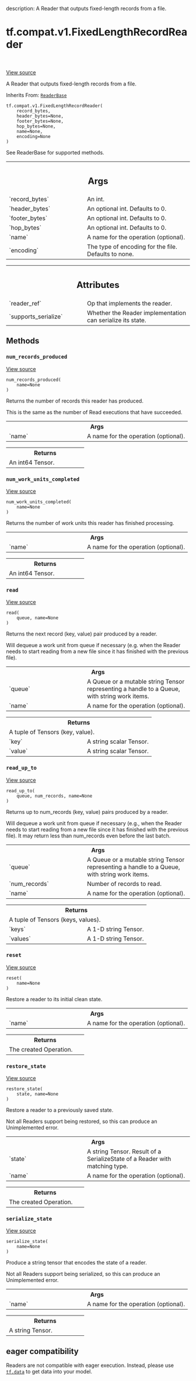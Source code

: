 description: A Reader that outputs fixed-length records from a file.

<div itemscope itemtype="http://developers.google.com/ReferenceObject">
<meta itemprop="name" content="tf.compat.v1.FixedLengthRecordReader" />
<meta itemprop="path" content="Stable" />
<meta itemprop="property" content="__init__"/>
<meta itemprop="property" content="num_records_produced"/>
<meta itemprop="property" content="num_work_units_completed"/>
<meta itemprop="property" content="read"/>
<meta itemprop="property" content="read_up_to"/>
<meta itemprop="property" content="reset"/>
<meta itemprop="property" content="restore_state"/>
<meta itemprop="property" content="serialize_state"/>
</div>

# tf.compat.v1.FixedLengthRecordReader

<!-- Insert buttons and diff -->

<table class="tfo-notebook-buttons tfo-api nocontent" align="left">

</table>

<a target="_blank" class="external" href="/code/stable/tensorflow/python/ops/io_ops.py">View source</a>



A Reader that outputs fixed-length records from a file.

Inherits From: [`ReaderBase`](../../../tf/compat/v1/ReaderBase.md)

<pre class="devsite-click-to-copy prettyprint lang-py tfo-signature-link">
<code>tf.compat.v1.FixedLengthRecordReader(
    record_bytes,
    header_bytes=None,
    footer_bytes=None,
    hop_bytes=None,
    name=None,
    encoding=None
)
</code></pre>



<!-- Placeholder for "Used in" -->

See ReaderBase for supported methods.



<!-- Tabular view -->
 <table class="responsive fixed orange">
<colgroup><col width="214px"><col></colgroup>
<tr><th colspan="2"><h2 class="add-link">Args</h2></th></tr>

<tr>
<td>
`record_bytes`
</td>
<td>
An int.
</td>
</tr><tr>
<td>
`header_bytes`
</td>
<td>
An optional int. Defaults to 0.
</td>
</tr><tr>
<td>
`footer_bytes`
</td>
<td>
An optional int. Defaults to 0.
</td>
</tr><tr>
<td>
`hop_bytes`
</td>
<td>
An optional int. Defaults to 0.
</td>
</tr><tr>
<td>
`name`
</td>
<td>
A name for the operation (optional).
</td>
</tr><tr>
<td>
`encoding`
</td>
<td>
The type of encoding for the file. Defaults to none.
</td>
</tr>
</table>





<!-- Tabular view -->
 <table class="responsive fixed orange">
<colgroup><col width="214px"><col></colgroup>
<tr><th colspan="2"><h2 class="add-link">Attributes</h2></th></tr>

<tr>
<td>
`reader_ref`
</td>
<td>
Op that implements the reader.
</td>
</tr><tr>
<td>
`supports_serialize`
</td>
<td>
Whether the Reader implementation can serialize its state.
</td>
</tr>
</table>



## Methods

<h3 id="num_records_produced"><code>num_records_produced</code></h3>

<a target="_blank" class="external" href="/code/stable/tensorflow/python/ops/io_ops.py">View source</a>

<pre class="devsite-click-to-copy prettyprint lang-py tfo-signature-link">
<code>num_records_produced(
    name=None
)
</code></pre>

Returns the number of records this reader has produced.

This is the same as the number of Read executions that have
succeeded.

<!-- Tabular view -->
 <table class="responsive fixed orange">
<colgroup><col width="214px"><col></colgroup>
<tr><th colspan="2">Args</th></tr>

<tr>
<td>
`name`
</td>
<td>
A name for the operation (optional).
</td>
</tr>
</table>



<!-- Tabular view -->
 <table class="responsive fixed orange">
<colgroup><col width="214px"><col></colgroup>
<tr><th colspan="2">Returns</th></tr>
<tr class="alt">
<td colspan="2">
An int64 Tensor.
</td>
</tr>

</table>



<h3 id="num_work_units_completed"><code>num_work_units_completed</code></h3>

<a target="_blank" class="external" href="/code/stable/tensorflow/python/ops/io_ops.py">View source</a>

<pre class="devsite-click-to-copy prettyprint lang-py tfo-signature-link">
<code>num_work_units_completed(
    name=None
)
</code></pre>

Returns the number of work units this reader has finished processing.


<!-- Tabular view -->
 <table class="responsive fixed orange">
<colgroup><col width="214px"><col></colgroup>
<tr><th colspan="2">Args</th></tr>

<tr>
<td>
`name`
</td>
<td>
A name for the operation (optional).
</td>
</tr>
</table>



<!-- Tabular view -->
 <table class="responsive fixed orange">
<colgroup><col width="214px"><col></colgroup>
<tr><th colspan="2">Returns</th></tr>
<tr class="alt">
<td colspan="2">
An int64 Tensor.
</td>
</tr>

</table>



<h3 id="read"><code>read</code></h3>

<a target="_blank" class="external" href="/code/stable/tensorflow/python/ops/io_ops.py">View source</a>

<pre class="devsite-click-to-copy prettyprint lang-py tfo-signature-link">
<code>read(
    queue, name=None
)
</code></pre>

Returns the next record (key, value) pair produced by a reader.

Will dequeue a work unit from queue if necessary (e.g. when the
Reader needs to start reading from a new file since it has
finished with the previous file).

<!-- Tabular view -->
 <table class="responsive fixed orange">
<colgroup><col width="214px"><col></colgroup>
<tr><th colspan="2">Args</th></tr>

<tr>
<td>
`queue`
</td>
<td>
A Queue or a mutable string Tensor representing a handle
to a Queue, with string work items.
</td>
</tr><tr>
<td>
`name`
</td>
<td>
A name for the operation (optional).
</td>
</tr>
</table>



<!-- Tabular view -->
 <table class="responsive fixed orange">
<colgroup><col width="214px"><col></colgroup>
<tr><th colspan="2">Returns</th></tr>
<tr class="alt">
<td colspan="2">
A tuple of Tensors (key, value).
</td>
</tr>
<tr>
<td>
`key`
</td>
<td>
A string scalar Tensor.
</td>
</tr><tr>
<td>
`value`
</td>
<td>
A string scalar Tensor.
</td>
</tr>
</table>



<h3 id="read_up_to"><code>read_up_to</code></h3>

<a target="_blank" class="external" href="/code/stable/tensorflow/python/ops/io_ops.py">View source</a>

<pre class="devsite-click-to-copy prettyprint lang-py tfo-signature-link">
<code>read_up_to(
    queue, num_records, name=None
)
</code></pre>

Returns up to num_records (key, value) pairs produced by a reader.

Will dequeue a work unit from queue if necessary (e.g., when the
Reader needs to start reading from a new file since it has
finished with the previous file).
It may return less than num_records even before the last batch.

<!-- Tabular view -->
 <table class="responsive fixed orange">
<colgroup><col width="214px"><col></colgroup>
<tr><th colspan="2">Args</th></tr>

<tr>
<td>
`queue`
</td>
<td>
A Queue or a mutable string Tensor representing a handle
to a Queue, with string work items.
</td>
</tr><tr>
<td>
`num_records`
</td>
<td>
Number of records to read.
</td>
</tr><tr>
<td>
`name`
</td>
<td>
A name for the operation (optional).
</td>
</tr>
</table>



<!-- Tabular view -->
 <table class="responsive fixed orange">
<colgroup><col width="214px"><col></colgroup>
<tr><th colspan="2">Returns</th></tr>
<tr class="alt">
<td colspan="2">
A tuple of Tensors (keys, values).
</td>
</tr>
<tr>
<td>
`keys`
</td>
<td>
A 1-D string Tensor.
</td>
</tr><tr>
<td>
`values`
</td>
<td>
A 1-D string Tensor.
</td>
</tr>
</table>



<h3 id="reset"><code>reset</code></h3>

<a target="_blank" class="external" href="/code/stable/tensorflow/python/ops/io_ops.py">View source</a>

<pre class="devsite-click-to-copy prettyprint lang-py tfo-signature-link">
<code>reset(
    name=None
)
</code></pre>

Restore a reader to its initial clean state.


<!-- Tabular view -->
 <table class="responsive fixed orange">
<colgroup><col width="214px"><col></colgroup>
<tr><th colspan="2">Args</th></tr>

<tr>
<td>
`name`
</td>
<td>
A name for the operation (optional).
</td>
</tr>
</table>



<!-- Tabular view -->
 <table class="responsive fixed orange">
<colgroup><col width="214px"><col></colgroup>
<tr><th colspan="2">Returns</th></tr>
<tr class="alt">
<td colspan="2">
The created Operation.
</td>
</tr>

</table>



<h3 id="restore_state"><code>restore_state</code></h3>

<a target="_blank" class="external" href="/code/stable/tensorflow/python/ops/io_ops.py">View source</a>

<pre class="devsite-click-to-copy prettyprint lang-py tfo-signature-link">
<code>restore_state(
    state, name=None
)
</code></pre>

Restore a reader to a previously saved state.

Not all Readers support being restored, so this can produce an
Unimplemented error.

<!-- Tabular view -->
 <table class="responsive fixed orange">
<colgroup><col width="214px"><col></colgroup>
<tr><th colspan="2">Args</th></tr>

<tr>
<td>
`state`
</td>
<td>
A string Tensor.
Result of a SerializeState of a Reader with matching type.
</td>
</tr><tr>
<td>
`name`
</td>
<td>
A name for the operation (optional).
</td>
</tr>
</table>



<!-- Tabular view -->
 <table class="responsive fixed orange">
<colgroup><col width="214px"><col></colgroup>
<tr><th colspan="2">Returns</th></tr>
<tr class="alt">
<td colspan="2">
The created Operation.
</td>
</tr>

</table>



<h3 id="serialize_state"><code>serialize_state</code></h3>

<a target="_blank" class="external" href="/code/stable/tensorflow/python/ops/io_ops.py">View source</a>

<pre class="devsite-click-to-copy prettyprint lang-py tfo-signature-link">
<code>serialize_state(
    name=None
)
</code></pre>

Produce a string tensor that encodes the state of a reader.

Not all Readers support being serialized, so this can produce an
Unimplemented error.

<!-- Tabular view -->
 <table class="responsive fixed orange">
<colgroup><col width="214px"><col></colgroup>
<tr><th colspan="2">Args</th></tr>

<tr>
<td>
`name`
</td>
<td>
A name for the operation (optional).
</td>
</tr>
</table>



<!-- Tabular view -->
 <table class="responsive fixed orange">
<colgroup><col width="214px"><col></colgroup>
<tr><th colspan="2">Returns</th></tr>
<tr class="alt">
<td colspan="2">
A string Tensor.
</td>
</tr>

</table>







 <section><devsite-expandable expanded>
 <h2 class="showalways">eager compatibility</h2>

Readers are not compatible with eager execution. Instead, please
use <a href="../../../tf/data.md"><code>tf.data</code></a> to get data into your model.


 </devsite-expandable></section>

